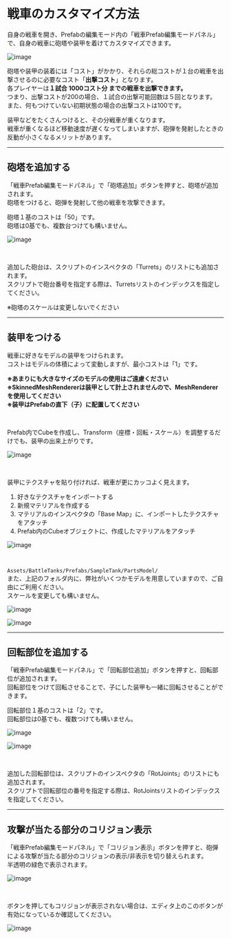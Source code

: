 # 戦車のカスタマイズ方法

自身の戦車を開き、Prefabの編集モード内の「戦車Prefab編集モードパネル」で、自身の戦車に砲塔や装甲を着けてカスタマイズできます。

![image](../ReadMeImages/HowToCustomizeTank/000.png)

砲塔や装甲の装着には「コスト」がかかり、それらの総コストが１台の戦車を出撃させるのに必要なコスト「**出撃コスト**」となります。  
各プレイヤーは**１試合 1000コスト分 までの戦車を出撃できます。**  
つまり、出撃コストが200の場合、１試合の出撃可能回数は５回となります。  
また、何もつけていない初期状態の場合の出撃コストは100です。

装甲などをたくさんつけると、その分戦車が重くなります。  
戦車が重くなるほど移動速度が遅くなってしまいますが、砲弾を発射したときの反動が小さくなるメリットがあります。 

---

## 砲塔を追加する

「戦車Prefab編集モードパネル」で「砲塔追加」ボタンを押すと、砲塔が追加されます。  
砲塔をつけると、砲弾を発射して他の戦車を攻撃できます。  

砲塔１基のコストは「50」です。  
砲塔は0基でも、複数台つけても構いません。    

![image](../ReadMeImages/HowToCustomizeTank/001.png)

&nbsp;

追加した砲台は、スクリプトのインスペクタの「Turrets」のリストにも追加されます。  
スクリプトで砲台番号を指定する際は、Turretsリストのインデックスを指定してください。

※砲塔のスケールは変更しないでください

---

## 装甲をつける

戦車に好きなモデルの装甲をつけられます。  
コストはモデルの体積によって変動しますが、最小コストは「1」です。

**※あまりにも大きなサイズのモデルの使用はご遠慮ください**  
**※SkinnedMeshRendererは装甲として計上されませんので、MeshRendererを使用してください**  
**※装甲はPrefabの直下（子）に配置してください**

&nbsp;

Prefab内でCubeを作成し、Transform（座標・回転・スケール）を調整するだけでも、装甲の出来上がりです。  

![image](../ReadMeImages/HowToCustomizeTank/002.png)

&nbsp;

装甲にテクスチャを貼り付ければ、戦車が更にカッコよく見えます。  

1. 好きなテクスチャをインポートする
2. 新規マテリアルを作成する
3. マテリアルのインスペクタの「Base Map」に、インポートしたテクスチャをアタッチ
4. Prefab内のCubeオブジェクトに、作成したマテリアルをアタッチ

![image](../ReadMeImages/HowToCustomizeTank/003.png)

&nbsp;

`Assets/BattleTanks/Prefabs/SampleTank/PartsModel/`  
また、上記のフォルダ内に、弊社がいくつかモデルを用意していますので、ご自由にご利用ください。  
スケールを変更しても構いません。

![image](../ReadMeImages/HowToCustomizeTank/004.png)

![image](../ReadMeImages/HowToCustomizeTank/005.png)

---

## 回転部位を追加する

「戦車Prefab編集モードパネル」で「回転部位追加」ボタンを押すと、回転部位が追加されます。  
回転部位をつけて回転させることで、子にした装甲も一緒に回転させることができます。

回転部位１基のコストは「2」です。  
回転部位は0基でも、複数つけても構いません。

![image](../ReadMeImages/HowToCustomizeTank/006.png)

![image](../ReadMeImages/HowToCustomizeTank/007.png)

&nbsp;

追加した回転部位は、スクリプトのインスペクタの「RotJoints」のリストにも追加されます。  
スクリプトで回転部位の番号を指定する際は、RotJointsリストのインデックスを指定してください。

---

## 攻撃が当たる部分のコリジョン表示

「戦車Prefab編集モードパネル」で「コリジョン表示」ボタンを押すと、砲弾による攻撃が当たる部分のコリジョンの表示/非表示を切り替えられます。  
半透明の緑色で表示されます。  

![image](../ReadMeImages/HowToCustomizeTank/008.png)

&nbsp;

ボタンを押してもコリジョンが表示されない場合は、エディタ上のこのボタンが有効になっているか確認してください。

![image](../ReadMeImages/HowToCustomizeTank/009.png)


